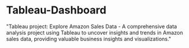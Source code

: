 # Tableau-Dashboard
"Tableau project: Explore Amazon Sales Data - A comprehensive data analysis project using Tableau to uncover insights and trends in Amazon sales data, providing valuable business insights and visualizations."
